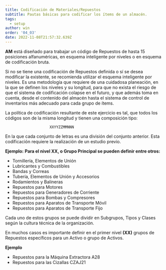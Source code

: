 ```yaml
---
title: Codificación de Materiales/Repuestos
subtitle: Pautas básicas para codificar los ítems de un almacén.
tags:
  - setup
author: win
order: '04_03'
date: 2022-11-08T21:57:32.639Z
---
```


**AM** está diseñado para trabajar un código de Repuestos de hasta 15 posiciones alfanuméricas, en esquema inteligente por niveles o en esquema de codificación bruta.

Si no se tiene una codificación de Repuestos definida o sí se desea modificar la existente, se recomienda utilizar el esquema inteligente por niveles. Es una metodología que requiere de una cuidadosa planeación, en la que se definen los niveles y su longitud, para que no exista el riesgo de que el sistema de codificación colapse en el futuro, y que además toma en cuenta, desde el contenido del almacén hasta el sistema de control de inventarios más adecuado para cada grupo de ítems.


La política de codificación resultante de este ejercicio es tal, que todos los códigos son de la misma longitud y tienen una composición tipo:

```
                    XXYYZZMMNNN
```

En la que cada conjunto de letras es una división del conjunto anterior. Esta  codificación requiere la realización de un estudio previo.

**Ejemplo:** **Para el nivel XX, o Grupo Principal se pueden definir entre otros:**

- Tornillería, Elementos de Unión
- Lubricantes y Combustibles
- Bandas y Correas
- Tubería, Elementos de Unión y Accesorios
- Rodamientos y  Balineras
- Repuestos para Motores
- Repuestos para Generadores de Corriente
- Repuestos para Bombas y Compresores
- Repuestos para Aparatos de Transporte Móvil
- Repuestos para Aparatos de Transporte Fijo

Cada uno de estos grupos se puede dividir en Subgrupos, Tipos y Clases según la cultura técnica de la organización.

En  muchos casos  es  importante definir  en  el  primer nivel **(XX)**  grupos de  Repuestos específicos para un Activo o grupo de Activos.

**Ejemplo**

* Repuestos para la Máquina Extractora A28
* Repuestos para las Cizallas CZAJ21
